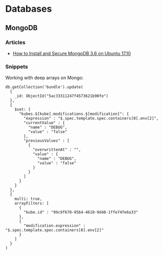 # Databases

## MongoDB

### Articles

- [How to Install and Secure MongoDB 3.6 on Ubuntu 17.10](https://medium.com/gatemill/how-to-install-mongodb-3-6-on-ubuntu-17-10-ac0bc225e648)

### Snippets

Working with deep arrays on Mongo:

```(js)
db.getCollection('bundle').update(
  {
    _id: ObjectId("5ac33311247f4573621b90fe")
  },
  {
    $set: {
      "kubes.$[kube].modifications.$[modification]": {
        "expression" : "$.spec.template.spec.containers[0].env[2]",
        "currentValue" : {
          "name" : "DEBUG",
          "value" : "false"
        },
        "previousValues" : [
          {
            "overwrittenAt" : "",
            "value" : {
              "name" : "DEBUG",
              "value" : "false"
            }
          }
        ]
      }
    }
  },
  {
    multi: true,
    arrayFilters: [
      {
        "kube.id" : "99c9f670-9564-4610-9d48-1ffe74fe6a33"
      },
      {
        "modification.expression" : "$.spec.template.spec.containers[0].env[2]"
      }
    ]
  }
)
```
